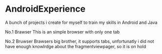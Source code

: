 # AndroidExperience
A bunch of projects i create for myself to train my skills in Android and Java

No.1 Brawser
This is an simple browser with only one tab

No.2 Bruwser
Brawsers big brother, it supports tabs, unfortunatly i did not have enough knowlrdge about the fragmentviewpager, so it is on hold
